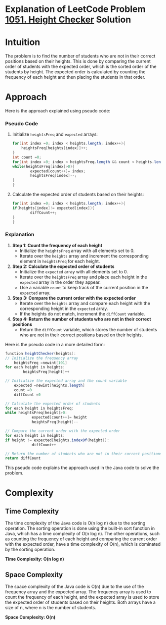 # Explanation of LeetCode Problem [1051. Height Checker](https://leetcode.com/problems/height-checker/) Solution

# Intuition

The problem is to find the number of students who are not in their correct positions based on their heights. This is done by comparing the current order of students with the expected order, which is the sorted order of the students by height. The expected order is calculated by counting the frequency of each height and then placing the students in that order.

# Approach

Here is the approach explained using pseudo code:

### Pseudo Code

1. Initialize `heightsFreq` and `expected` arrays:
   ```java
   for(int index =0; index < heights.length; index++){
       heightsFreq[heights[index]]++;
   }
   int count =0;
   for(int index =0; index < heightsFreq.length && count < heights.length; index++){
   while(heightsFreq[index]>0){
           expected[count++]= index;
           heightsFreq[index]--;
   }
   }
   ```
2. Calculate the expected order of students based on their heights:
   ```java
   for(int index =0; index < heights.length; index++){
   if(heights[index]!= expected[index]){
           diffCount++;
   }
   }
   ```

### Explanation

1. **Step 1: Count the frequency of each height**
   * Initialize the `heightsFreq` array with all elements set to 0.
   * Iterate over the `heights` array and increment the corresponding element in `heightsFreq` for each height.
2. **Step 2: Calculate the expected order of students**
   * Initialize the `expected` array with all elements set to 0.
   * Iterate over the `heightsFreq` array and place each height in the `expected` array in the order they appear.
   * Use a variable `count` to keep track of the current position in the `expected` array.
3. **Step 3: Compare the current order with the expected order**
   * Iterate over the `heights` array and compare each height with the corresponding height in the `expected` array.
   * If the heights do not match, increment the `diffCount` variable.
4. **Step 4: Return the number of students who are not in their correct positions**
   * Return the `diffCount` variable, which stores the number of students who are not in their correct positions based on their heights.

Here is the pseudo code in a more detailed form:

```java
function heightChecker(heights):
// Initialize the frequency array
    heightsFreq =newint[101]
for each height in heights:
        heightsFreq[height]++

// Initialize the expected array and the count variable
    expected =newint[heights.length]
    count =0
    diffCount =0

// Calculate the expected order of students
for each height in heightsFreq:
while heightsFreq[height]>0:
            expected[count++]= height
            heightsFreq[height]--

// Compare the current order with the expected order
for each height in heights:
if height != expected[heights.indexOf(height)]:
            diffCount++

// Return the number of students who are not in their correct positions
return diffCount
```

This pseudo code explains the approach used in the Java code to solve the problem.

# Complexity

## Time Complexity

The time complexity of the Java code is O(n log n) due to the sorting operation. The sorting operation is done using the built-in sort function in Java, which has a time complexity of O(n log n). The other operations, such as counting the frequency of each height and comparing the current order with the expected order, have a time complexity of O(n), which is dominated by the sorting operation.

**Time Complexity: O(n log n)**

## Space Complexity

The space complexity of the Java code is O(n) due to the use of the frequency array and the expected array. The frequency array is used to count the frequency of each height, and the expected array is used to store the expected order of students based on their heights. Both arrays have a size of n, where n is the number of students.

**Space Complexity: O(n)**
